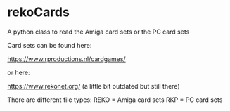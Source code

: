 # rekoCards
A python class to read the Amiga card sets or the PC card sets

Card sets can be found here:

https://www.rproductions.nl/cardgames/

or here:

https://www.rekonet.org/ (a little bit outdated but still there)

There are different file types:
REKO = Amiga card sets
RKP = PC card sets


